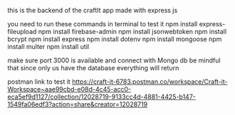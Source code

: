 this is the backend of the craftIt app 
made with express js

you need to run these commands in terminal to test it 
 npm install express-fileupload
 npm install firebase-admin
 npm install jsonwebtoken
 npm install bcrypt
 npm install express
 npm install dotenv
 npm install mongoose
 npm install multer
 npm install util


 make sure  port 3000 is available and  connect with Mongo db 
 be mindful that since only us have the database everything will return 
 
 postman link to test it 
 https://craft-it-6783.postman.co/workspace/Craft-it-Workspace~aae99cbd-e08d-4c45-acc0-eca5ef9d1127/collection/12028719-9133cc4d-4881-4425-b147-1549fa06edf3?action=share&creator=12028719
 
